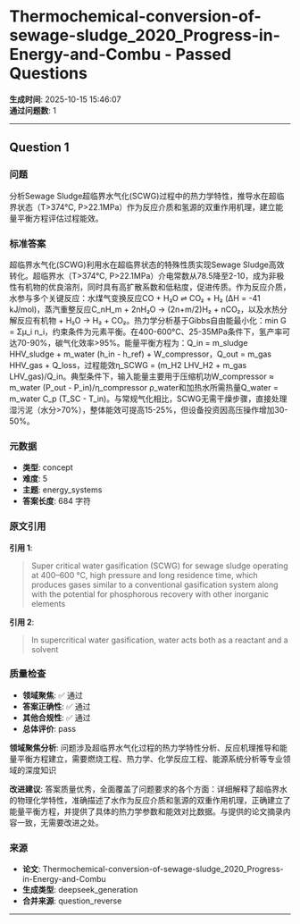 # Thermochemical-conversion-of-sewage-sludge_2020_Progress-in-Energy-and-Combu - Passed Questions

**生成时间**: 2025-10-15 15:46:07  
**通过问题数**: 1

---

## Question 1

### 问题

分析Sewage Sludge超临界水气化(SCWG)过程中的热力学特性，推导水在超临界状态（T>374°C, P>22.1MPa）作为反应介质和氢源的双重作用机理，建立能量平衡方程评估过程能效。

### 标准答案

超临界水气化(SCWG)利用水在超临界状态的特殊性质实现Sewage Sludge高效转化。超临界水（T>374°C, P>22.1MPa）介电常数从78.5降至2-10，成为非极性有机物的优良溶剂，同时具有高扩散系数和低粘度，促进传质。作为反应介质，水参与多个关键反应：水煤气变换反应CO + H₂O ⇌ CO₂ + H₂ (ΔH = -41 kJ/mol)，蒸汽重整反应C_nH_m + 2nH₂O → (2n+m/2)H₂ + nCO₂，以及水热分解反应有机物 + H₂O → H₂ + CO₂。热力学分析基于Gibbs自由能最小化：min G = Σμ_i n_i，约束条件为元素平衡。在400-600°C、25-35MPa条件下，氢产率可达70-90%，碳气化效率>95%。能量平衡方程为：Q_in = m_sludge HHV_sludge + m_water (h_in - h_ref) + W_compressor，Q_out = m_gas HHV_gas + Q_loss，过程能效η_SCWG = (m_H2 LHV_H2 + m_gas LHV_gas)/Q_in。典型条件下，输入能量主要用于压缩机功W_compressor ≈ m_water (P_out - P_in)/η_compressor ρ_water和加热水所需热量Q_water = m_water C_p (T_SC - T_in)。与常规气化相比，SCWG无需干燥步骤，直接处理湿污泥（水分>70%），整体能效可提高15-25%，但设备投资因高压操作增加30-50%。

### 元数据

- **类型**: concept
- **难度**: 5
- **主题**: energy_systems
- **答案长度**: 684 字符

### 原文引用

**引用 1**:
> Super critical water gasification (SCWG) for sewage sludge operating at 400–600 °C, high pressure and long residence time, which produces gases similar to a conventional gasification system along with the potential for phosphorous recovery with other inorganic elements

**引用 2**:
> In supercritical water gasification, water acts both as a reactant and a solvent

### 质量检查

- **领域聚焦**: ✅ 通过
- **答案正确性**: ✅ 通过
- **其他合规性**: ✅ 通过
- **总体评价**: pass

**领域聚焦分析**: 问题涉及超临界水气化过程的热力学特性分析、反应机理推导和能量平衡方程建立，需要燃烧工程、热力学、化学反应工程、能源系统分析等专业领域的深度知识

**改进建议**: 答案质量优秀，全面覆盖了问题要求的各个方面：详细解释了超临界水的物理化学特性，准确描述了水作为反应介质和氢源的双重作用机理，正确建立了能量平衡方程，并提供了具体的热力学参数和能效对比数据。与提供的论文摘录内容一致，无需要改进之处。

### 来源

- **论文**: Thermochemical-conversion-of-sewage-sludge_2020_Progress-in-Energy-and-Combu
- **生成类型**: deepseek_generation
- **合并来源**: question_reverse

---

